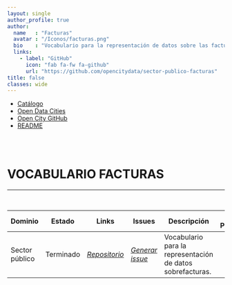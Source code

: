 ```yaml
---
layout: single
author_profile: true 
author:
  name   : "Facturas"
  avatar : "/Iconos/facturas.png"
  bio    : "Vocabulario para la representación de datos sobre las facturas."
  links:
    - label: "GitHub"
      icon: "fab fa-fw fa-github"
      url: "https://github.com/opencitydata/sector-publico-facturas"
title: false
classes: wide
---
```

<head>
<link href="/FEMPTFG/stylesheet.css" rel="stylesheet"/>
  
  <nav class="style-4">
<ul class="menu-4">
	<li class="current"><a href="https://fempcatalogo.github.io/FEMPTFG/" data-hover="Catálogo">Catálogo</a></li>
	<li class="left"><a href="http://vocab.linkeddata.es/datosabiertos/" data-hover="Open Data Cities">Open Data Cities</a></li>
	<li class="left"><a href="https://github.com/opencitydata/" data-hover="Open City GitHub">Open City GitHub</a></li>
  <li class="left"><a href="https://github.com/opencitydata/sector-publico-facturas/blob/master/README.md" data-hover="README">README</a></li>
</ul>
	</nav>
	<br><br>
  
</head>

<div id="bodyid">
<link href="/FEMPTFG/stylesheet.css" rel="stylesheet"/>

<h1> VOCABULARIO FACTURAS </h1>
</div>
  
---

&nbsp;
 

  
  
| Dominio |  Estado  |   Links   |   Issues   |   Descripción   |  Fecha Publicación |   Prefijo   | Formatos |   Liciencia | Idiomas   | 
| -------- | -------- | --------- | ---------- | --------------- | -------- | --------- | -------- | --------- | ---------- | 
| Sector público | Terminado | *[Repositorio](https://github.com/opencitydata/sector-publico-facturas)*   |  *[Generar issue](https://github.com/opencitydata/sector-publico-facturas/issues)*   | Vocabulario para la representación de datos sobrefacturas.  |  |  | rdf+xml   html   turtle | CC-BY  | es   en   |
 
 
  

 
&nbsp;

